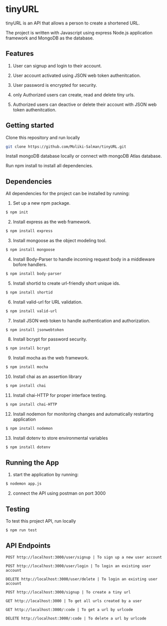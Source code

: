 
# tinyURL

tinyURL is an API that allows a person to create a shortened URL.

The project is written with Javascript using express Node.js application framework and MongoDB as the database.
## Features

1. User can signup and login to their account. 

2. User account activated using JSON web token authenitcation. 

3. User password is encrypted for security.

4. only Authorized users can create, read and delete tiny urls. 

5. Authorized users can deactive or delete their account  with JSON web token authenitcation. 


## Getting started

Clone this repository and run locally
```bash
git clone https://github.com/Moliki-Salman/tinyURL.git
```


Install mongoDB database locally or connect with mongoDB Atlas database.

Run npm install to install all dependencies.

## Dependencies
 

All dependencies  for the project can be installed by running: 

1. Set up a new npm package.
```bash
$ npm init
```
2. Install express as the web framework.
```bash
$ npm install express
```
3. Install mongoose as the object modeling tool.
```bash
$ npm install mongoose
```
4. Install Body-Parser to handle incoming request  body in a middleware bofore handlers.
```bash
$ npm install body-parser
```
5. Install shortid to create  url-friendly short unique ids.
```bash
$ npm install shortid
```
6. Install valid-url for URL validation.
```bash
$ npm install valid-url
```
7. Install JSON web token to handle authentication and authorization.
```bash
$ npm install jsonwebtoken
```
8. Install bcrypt for password security.
```bash
$ npm install bcrypt
```
9. Install mocha as the web framework.
```bash
$ npm install mocha
```
10. Install chai as an assertion library
```bash
$ npm install chai
```
11. Install chai-HTTP for proper interface testing.
```bash
$ npm install chai-HTTP
```
12. Install nodemon for monitoring changes and automatically restarting application
```bash
$ npm install nodemon
```
13. Install  dotenv to store environmental variables 
```bash
$ npm install dotenv 
```


## Running the App

1. start the application by running:
```bash
$ nodemon app.js 
```
2. connect the API using postman on port 3000

## Testing 
 
To test this project API, run locally

```bash
$ npm run test
```


## API Endpoints



```http
POST http://localhost:3000/user/signup | To sign up a new user account 
```
```http
POST http://localhost:3000/user/login | To login an existing user account 
```
```http
DELETE http://localhost:3000/user/delete | To login an existing user account 
```
```http
POST http://localhost:3000/signup | To create a tiny url
```
```http
GET http://localhost:3000 | To get all urls created by a user
```
```http
GET http://localhost:3000/:code | To get a url by urlcode
```
```http
DELETE http://localhost:3000/:code | To delete a url by urlcode
```
